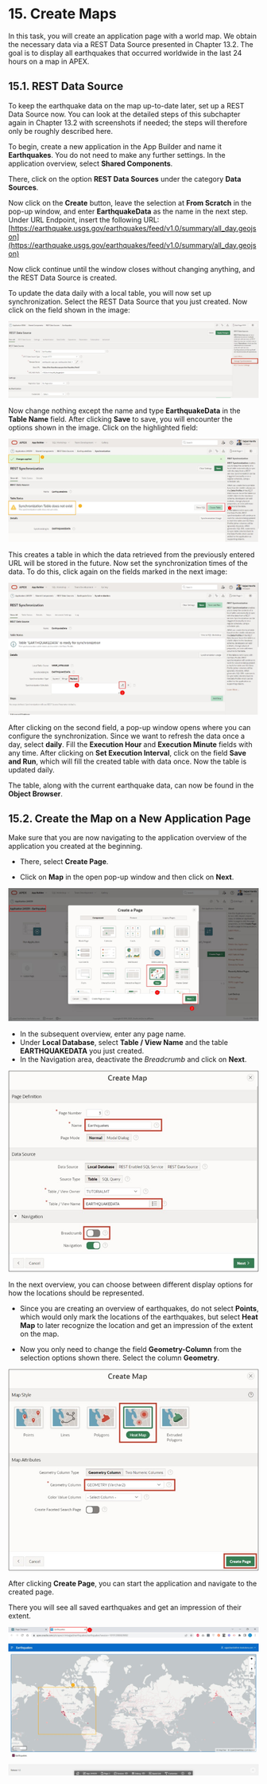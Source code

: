 # 15. Create Maps
In this task, you will create an application page with a world map. We obtain the necessary data via a REST Data Source presented in Chapter 13.2. The goal is to display all earthquakes that occurred worldwide in the last 24 hours on a map in APEX.

## 15.1. REST Data Source
To keep the earthquake data on the map up-to-date later, set up a REST Data Source now. You can look at the detailed steps of this subchapter again in Chapter 13.2 with screenshots if needed; the steps will therefore only be roughly described here.

To begin, create a new application in the App Builder and name it **Earthquakes**. You do not need to make any further settings. In the application overview, select **Shared Components**.

There, click on the option **REST Data Sources** under the category **Data Sources**.

Now click on the **Create** button, leave the selection at **From Scratch** in the pop-up window, and enter **EarthquakeData** as the name in the next step. Under URL Endpoint, insert the following URL: [https://earthquake.usgs.gov/earthquakes/feed/v1.0/summary/all_day.geojson](https://earthquake.usgs.gov/earthquakes/feed/v1.0/summary/all_day.geojson)

Now click continue until the window closes without changing anything, and the REST Data Source is created.

To update the data daily with a local table, you will now set up synchronization. Select the REST Data Source that you just created. Now click on the field shown in the image:

![](../../assets/Chapter-15/Karten_01.jpg)

Now change nothing except the name and type **EarthquakeData** in the **Table Name** field. After clicking **Save** to save, you will encounter the options shown in the image. Click on the highlighted field:

![](../../assets/Chapter-15/Karten_02.jpg)

This creates a table in which the data retrieved from the previously entered URL will be stored in the future. Now set the synchronization times of the data. To do this, click again on the fields marked in the next image:

![](../../assets/Chapter-15/Karten_03.jpg)

After clicking on the second field, a pop-up window opens where you can configure the synchronization. Since we want to refresh the data once a day, select **daily**. Fill the **Execution Hour** and **Execution Minute** fields with any time. After clicking on **Set Execution Interval**, click on the field **Save and Run**, which will fill the created table with data once. Now the table is updated daily.

The table, along with the current earthquake data, can now be found in the **Object Browser**.

## 15.2. Create the Map on a New Application Page
Make sure that you are now navigating to the application overview of the application you created at the beginning.

- There, select **Create Page**.

- Click on **Map** in the open pop-up window and then click on **Next**.

![](../../assets/Chapter-15/Karten_04.jpg)

- In the subsequent overview, enter any page name.
- Under **Local Database**, select **Table / View Name** and the table **EARTHQUAKEDATA** you just created.
- In the Navigation area, deactivate the *Breadcrumb* and click on **Next**.

![](../../assets/Chapter-15/Karten_05.jpg)

In the next overview, you can choose between different display options for how the locations should be represented.
- Since you are creating an overview of earthquakes, do not select **Points**, which would only mark the locations of the earthquakes, but select **Heat Map** to later recognize the location and get an impression of the extent on the map.

- Now you only need to change the field **Geometry-Column** from the selection options shown there. Select the column **Geometry**.

![](../../assets/Chapter-15/Karten_06.jpg)

After clicking **Create Page**, you can start the application and navigate to the created page.

There you will see all saved earthquakes and get an impression of their extent.

![](../../assets/Chapter-15/Karten_07.jpg)